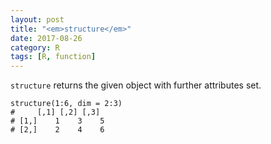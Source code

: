 ```yaml
---
layout: post
title: "<em>structure</em>"
date: 2017-08-26
category: R
tags: [R, function]
---
```


<code>structure</code> returns the given object with further attributes set.

```
structure(1:6, dim = 2:3)
#     [,1] [,2] [,3]
# [1,]    1    3    5
# [2,]    2    4    6
```


